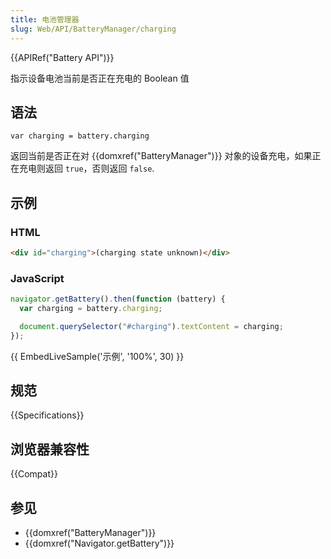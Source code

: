 ```yaml
---
title: 电池管理器
slug: Web/API/BatteryManager/charging
---
```


{{APIRef("Battery API")}}

指示设备电池当前是否正在充电的 Boolean 值

## 语法

```plain
var charging = battery.charging
```

返回当前是否正在对 {{domxref("BatteryManager")}} 对象的设备充电，如果正在充电则返回 `true`，否则返回 `false`.

## 示例

### HTML

```html
<div id="charging">(charging state unknown)</div>
```

### JavaScript

```js
navigator.getBattery().then(function (battery) {
  var charging = battery.charging;

  document.querySelector("#charging").textContent = charging;
});
```

{{ EmbedLiveSample('示例', '100%', 30) }}

## 规范

{{Specifications}}

## 浏览器兼容性

{{Compat}}

## 参见

- {{domxref("BatteryManager")}}
- {{domxref("Navigator.getBattery")}}
